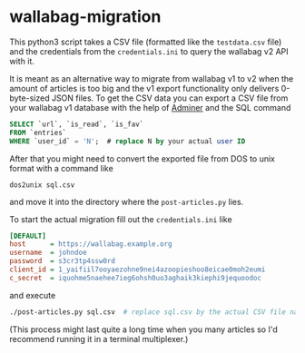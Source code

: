# wallabag-migration

This python3 script takes a CSV file (formatted like the `testdata.csv` file) and the credentials from the `credentials.ini` to query the wallabag v2 API with it.

It is meant as an alternative way to migrate from wallabag v1 to v2 when the amount of articles is too big and the v1 export functionality only delivers 0-byte-sized JSON files. To get the CSV data you can export a CSV file from your wallabag v1 database with the help of [Adminer](https://www.adminer.org/) and the SQL command
```sql
SELECT `url`, `is_read`, `is_fav`
FROM `entries`
WHERE `user_id` = 'N';  # replace N by your actual user ID
```
After that you might need to convert the exported file from DOS to unix format with a command like
```
dos2unix sql.csv
```
and move it into the directory where the `post-articles.py` lies.

To start the actual migration fill out the `credentials.ini` like
```ini
[DEFAULT]
host      = https://wallabag.example.org
username  = johndoe
password  = s3cr3tp4ssw0rd
client_id = 1_yaifiil7ooyaezohne9nei4azoopieshoo8eicae0moh2eumi
c_secret  = iquohme5naehee7ieg6ohsh0uo3aghaik3kiephi9jequoodoc
```
and execute
```bash
./post-articles.py sql.csv  # replace sql.csv by the actual CSV file name
```
(This process might last quite a long time when you many articles so I'd recommend running it in a terminal multiplexer.)
